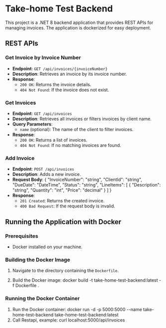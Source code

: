 # Take-home Test Backend

This project is a .NET 8 backend application that provides REST APIs for managing invoices. The application is dockerized for easy deployment.

## REST APIs

### Get Invoice by Invoice Number

- **Endpoint**: `GET /api/invoices/{invoiceNumber}`
- **Description**: Retrieves an invoice by its invoice number.
- **Response**:
  - `200 OK`: Returns the invoice details.
  - `404 Not Found`: If the invoice does not exist.

### Get Invoices

- **Endpoint**: `GET /api/invoices`
- **Description**: Retrieves all invoices or filters invoices by client name.
- **Query Parameters**:
  - `name` (optional): The name of the client to filter invoices.
- **Response**:
  - `200 OK`: Returns a list of invoices.
  - `404 Not Found`: If no matching invoices are found.

### Add Invoice

- **Endpoint**: `POST /api/invoices`
- **Description**: Adds a new invoice.
- **Request Body**: 
  { "InvoiceNumber": "string", "ClientId": "string", "DueDate": "DateTime", "Status": "string", "LineItems": [ { "Description": "string", "Quantity": "int", "Price": "decimal" } ] }
- **Response**:
    - `201 Created`: Returns the created invoice.
    - `400 Bad Request`: If the request body is invalid.

## Running the Application with Docker

### Prerequisites

- Docker installed on your machine.

### Building the Docker Image

1. Navigate to the directory containing the `Dockerfile`.

2. Build the Docker image:
   docker build -t take-home-test-backend:latest -f Dockerfile .

### Running the Docker Container

1. Run the Docker container:
   docker run -d -p 5000:5000 --name take-home-test-backend take-home-test-backend:latest
2. Call Restapi, example:
   curl localhost:5000/api/invoices
